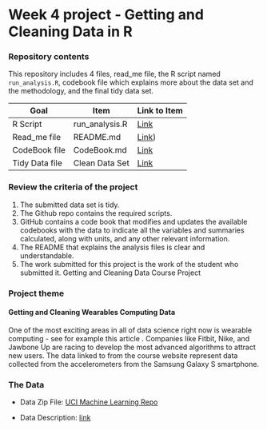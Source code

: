 # Week 4 project -  Getting and Cleaning Data in R

### Repository contents
This repository includes 4 files, read_me file, the R script named `run_analysis.R`, codebook file which explains more about the data set and the methodology, and the final tidy data set.

Goal | Item | Link to Item
--- | --- | ---
R Script |  run_analysis.R |  [Link](https://github.com/MrJimmyJones/datasciencecoursera/blob/main/3.Getting_and_Cleaning_Data/projects/run_analysis.R)
Read_me file | README.md | [Link](https://github.com/MrJimmyJones/datasciencecoursera/blob/main/3.Getting_and_Cleaning_Data/projects/README.md))
CodeBook file | CodeBook.md | [Link](https://github.com/MrJimmyJones/datasciencecoursera/blob/main/3.Getting_and_Cleaning_Data/projects/CodeBook.md)
Tidy Data file |  Clean Data Set |  [Link](https://github.com/MrJimmyJones/datasciencecoursera/blob/main/3.Getting_and_Cleaning_Data/projects/tidyData.txt)

### Review the criteria of the project
1. The submitted data set is tidy.
2. The Github repo contains the required scripts.
3. GitHub contains a code book that modifies and updates the available codebooks with the data to indicate all the variables and summaries calculated, along with units, and any other relevant information.
5. The README that explains the analysis files is clear and understandable.
6. The work submitted for this project is the work of the student who submitted it.
Getting and Cleaning Data Course Project

### Project theme
#### Getting and Cleaning Wearables Computing Data
One of the most exciting areas in all of data science right now is wearable computing - see for example this article . Companies like Fitbit, Nike, and Jawbone Up are racing to develop the most advanced algorithms to attract new users. The data linked to from the course website represent data collected from the accelerometers from the Samsung Galaxy S smartphone. 

### The Data
* Data Zip File: [UCI Machine Learning Repo](https://d396qusza40orc.cloudfront.net/getdata%2Fprojectfiles%2FUCI%20HAR%20Dataset.zip)

* Data Description: [link](http://archive.ics.uci.edu/ml/datasets/Human+Activity+Recognition+Using+Smartphones)
